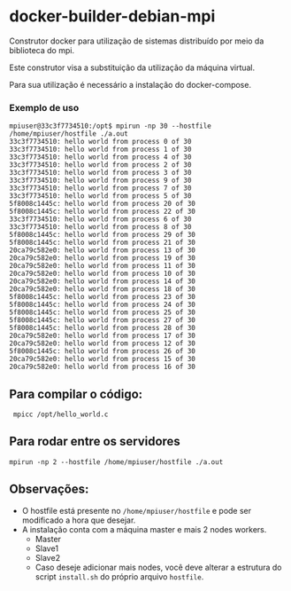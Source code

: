 # docker-builder-debian-mpi
Construtor docker para utilização de sistemas distribuído por meio da biblioteca do mpi.

Este construtor visa a substituição da utilização da máquina virtual.

Para sua utilização é necessário a instalação do docker-compose.

### Exemplo de uso
``` 
mpiuser@33c3f7734510:/opt$ mpirun -np 30 --hostfile /home/mpiuser/hostfile ./a.out
33c3f7734510: hello world from process 0 of 30
33c3f7734510: hello world from process 1 of 30
33c3f7734510: hello world from process 4 of 30
33c3f7734510: hello world from process 2 of 30
33c3f7734510: hello world from process 3 of 30
33c3f7734510: hello world from process 9 of 30
33c3f7734510: hello world from process 7 of 30
33c3f7734510: hello world from process 5 of 30
5f8008c1445c: hello world from process 20 of 30
5f8008c1445c: hello world from process 22 of 30
33c3f7734510: hello world from process 6 of 30
33c3f7734510: hello world from process 8 of 30
5f8008c1445c: hello world from process 29 of 30
5f8008c1445c: hello world from process 21 of 30
20ca79c582e0: hello world from process 13 of 30
20ca79c582e0: hello world from process 19 of 30
20ca79c582e0: hello world from process 11 of 30
20ca79c582e0: hello world from process 10 of 30
20ca79c582e0: hello world from process 14 of 30
20ca79c582e0: hello world from process 18 of 30
5f8008c1445c: hello world from process 23 of 30
5f8008c1445c: hello world from process 24 of 30
5f8008c1445c: hello world from process 25 of 30
5f8008c1445c: hello world from process 27 of 30
5f8008c1445c: hello world from process 28 of 30
20ca79c582e0: hello world from process 17 of 30
20ca79c582e0: hello world from process 12 of 30
5f8008c1445c: hello world from process 26 of 30
20ca79c582e0: hello world from process 15 of 30
20ca79c582e0: hello world from process 16 of 30
```

## Para compilar o código:
``` mpicc /opt/hello_world.c```

## Para rodar entre os servidores
 ``` mpirun -np 2 --hostfile /home/mpiuser/hostfile ./a.out ```

 ## Observações:
  - O hostfile está presente no  ``` /home/mpiuser/hostfile ``` e pode ser modificado a hora que desejar.
  - A instalação conta com a máquina master e mais 2 nodes workers.
     - Master 
     - Slave1
     - Slave2
     - Caso deseje adicionar mais nodes, você deve alterar a estrutura do script ``` install.sh ``` do próprio arquivo ```hostfile```.